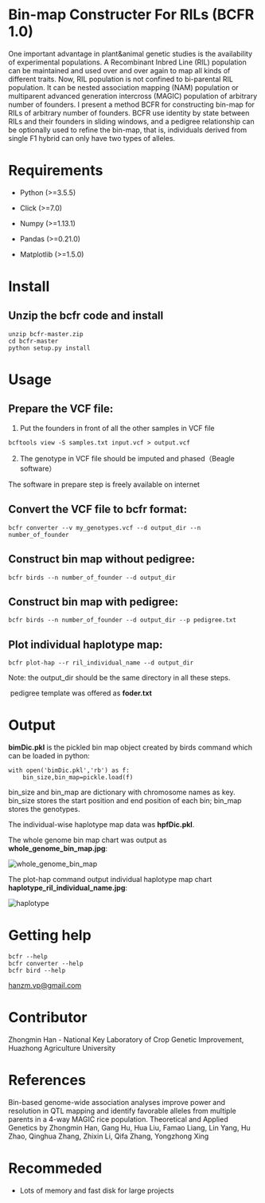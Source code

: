 # Bin-map Constructer For RILs (BCFR 1.0)

One important advantage in plant&animal genetic studies is the availability of experimental populations.  A Recombinant Inbred Line (RIL) population can be maintained and used over and over again to map all kinds of different traits. Now,  RIL population is not confined to bi-parental RIL population. It can be nested association mapping (NAM) population or multiparent advanced generation intercross (MAGIC) population of arbitrary number of founders. I present  a method BCFR for constructing bin-map for RILs of arbitrary number of founders.  BCFR use identity by state between RILs and their founders in  sliding windows,  and a pedigree relationship can be optionally used to refine the bin-map, that is, individuals derived from single F1 hybrid can only have two types of alleles. 

# Requirements

* Python (>=3.5.5)

* Click (>=7.0)

* Numpy (>=1.13.1)

* Pandas (>=0.21.0)

* Matplotlib (>=1.5.0)

# Install

## Unzip the bcfr code and install

```
unzip bcfr-master.zip
cd bcfr-master
python setup.py install
```

# Usage

## Prepare the VCF file:
1) Put the founders in front of all the other samples in VCF file 
```
bcftools view -S samples.txt input.vcf > output.vcf
```
2) The genotype in VCF file should be imputed and phased（Beagle software）

The software in prepare step is freely available on internet 
## Convert the VCF file to bcfr format:

```
bcfr converter --v my_genotypes.vcf --d output_dir --n number_of_founder 
```

## Construct bin map without pedigree:

```
bcfr birds --n number_of_founder --d output_dir
```

## Construct bin map with pedigree:

```
bcfr birds --n number_of_founder --d output_dir --p pedigree.txt
```

## Plot individual haplotype map:

```
bcfr plot-hap --r ril_individual_name --d output_dir
```

Note: the output_dir should be the same directory in all these steps.

​          pedigree template was offered as  **foder.txt**

# Output

**bimDic.pkl** is the pickled bin map object created by birds command which can be loaded in python:

```
with open('bimDic.pkl','rb') as f:
	bin_size,bin_map=pickle.load(f)
```

bin_size and bin_map are dictionary with chromosome names as key.  bin_size stores the start position and end position of each bin; bin_map stores the genotypes.

The individual-wise haplotype map data was **hpfDic.pkl**.

The whole genome bin map chart was output as **whole_genome_bin_map.jpg**:

![whole_genome_bin_map](https://raw.githubusercontent.com/yxrose/bcfr/master/screenshots/whole_genome_bin_map.png)

The plot-hap command  output individual haplotype map chart **haplotype_ril_individual_name.jpg**:

![haplotype](https://raw.githubusercontent.com/yxrose/bcfr/master/screenshots/haplotype.png)

# Getting help
```
bcfr --help
bcfr converter --help
bcfr bird --help
```
hanzm.vp@gmail.com
# Contributor

Zhongmin Han - National Key Laboratory of Crop Genetic Improvement, Huazhong Agriculture University

# References

Bin-based genome-wide association analyses improve power and resolution in QTL mapping and identify favorable alleles from multiple parents in a 4-way MAGIC rice population. Theoretical and Applied Genetics by Zhongmin Han, Gang Hu, Hua Liu, Famao Liang, Lin Yang, Hu Zhao, Qinghua Zhang, Zhixin Li, Qifa Zhang, Yongzhong Xing

# Recommeded

* Lots of memory and fast disk for large projects



